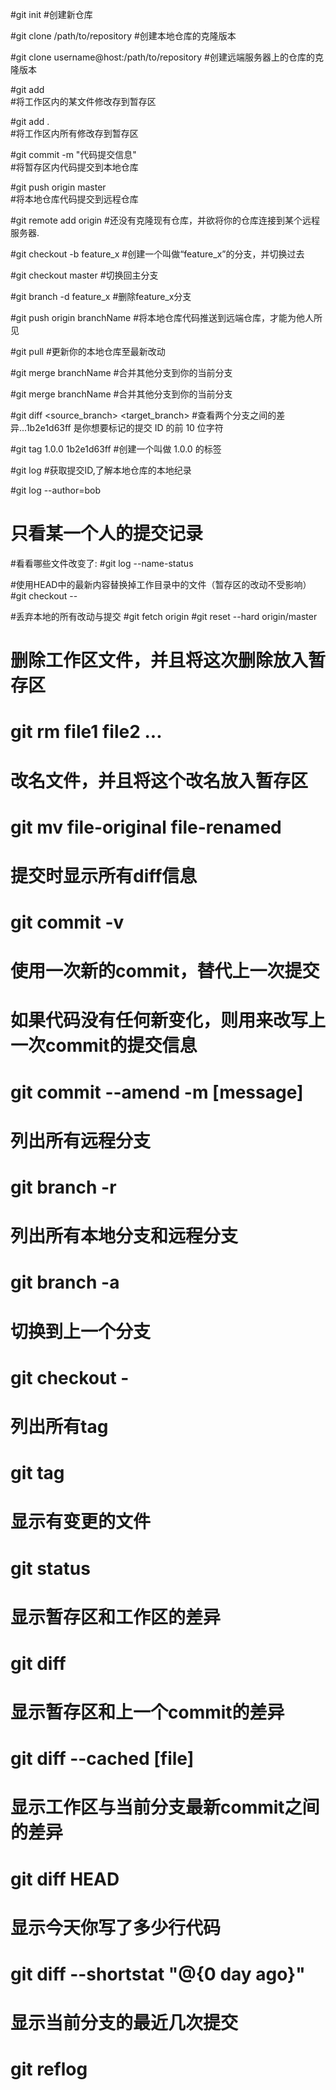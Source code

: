 

#git init 
#创建新仓库   

#git clone /path/to/repository 
#创建本地仓库的克隆版本  


#git clone username@host:/path/to/repository 
#创建远端服务器上的仓库的克隆版本  


#git add <filename>  
#将工作区内的某文件修改存到暂存区


#git add .  
#将工作区内所有修改存到暂存区

#git commit -m "代码提交信息"   
#将暂存区内代码提交到本地仓库

#git push origin master     
#将本地仓库代码提交到远程仓库

#git remote add origin <server>
#还没有克隆现有仓库，并欲将你的仓库连接到某个远程服务器.

#git checkout -b feature_x
#创建一个叫做“feature_x”的分支，并切换过去

#git checkout master
#切换回主分支

#git branch -d feature_x
#删除feature_x分支

#git push origin branchName
#将本地仓库代码推送到远端仓库，才能为他人所见

#git pull
#更新你的本地仓库至最新改动

#git merge branchName
#合并其他分支到你的当前分支

#git merge branchName
#合并其他分支到你的当前分支

#git diff <source_branch> <target_branch>
#查看两个分支之间的差异...1b2e1d63ff 是你想要标记的提交 ID 的前 10 位字符

#git tag 1.0.0 1b2e1d63ff
#创建一个叫做 1.0.0 的标签

#git log 
#获取提交ID,了解本地仓库的本地纪录

#git log --author=bob
# 只看某一个人的提交记录

#看看哪些文件改变了: 
#git log --name-status


#使用HEAD中的最新内容替换掉工作目录中的文件（暂存区的改动不受影响）
#git checkout -- <filename>

#丢弃本地的所有改动与提交
#git fetch origin
#git reset --hard origin/master



# 删除工作区文件，并且将这次删除放入暂存区
# git rm file1 file2 ...

# 改名文件，并且将这个改名放入暂存区
# git mv file-original file-renamed

# 提交时显示所有diff信息
# git commit -v

# 使用一次新的commit，替代上一次提交
# 如果代码没有任何新变化，则用来改写上一次commit的提交信息
# git commit --amend -m [message]

# 列出所有远程分支
# git branch -r

# 列出所有本地分支和远程分支
# git branch -a

# 切换到上一个分支
# git checkout -

# 列出所有tag
# git tag

# 显示有变更的文件
# git status


# 显示暂存区和工作区的差异
# git diff


# 显示暂存区和上一个commit的差异
# git diff --cached [file]


# 显示工作区与当前分支最新commit之间的差异
# git diff HEAD

# 显示今天你写了多少行代码
# git diff --shortstat "@{0 day ago}"

# 显示当前分支的最近几次提交
# git reflog



















